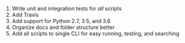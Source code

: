 1.  Write unit and integration tests for _all_ scripts
2.  Add Travis
3.  Add support for Python 2.7, 3.5, and 3.6
4.  Organize docs and folder structure better
5.  Add all scripts to single CLI for easy running, testing, and searching
